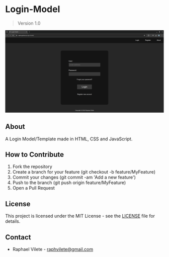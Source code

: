 # Login-Model

> Version 1.0

<p align="center">
    <img src="login-js.png" alt="Login Model" width="600">
</p>

## About

A Login Model/Template made in HTML, CSS and JavaScript.

## How to Contribute

1. Fork the repository
2. Create a branch for your feature (git checkout -b feature/MyFeature)
3. Commit your changes (git commit -am 'Add a new feature')
4. Push to the branch (git push origin feature/MyFeature)
5. Open a Pull Request

## License

This project is licensed under the MIT License - see the [LICENSE](LICENSE) file for details.

## Contact

- Raphael Vilete - [raphvilete@gmail.com](mailto:raphvilete@gmail.com)
